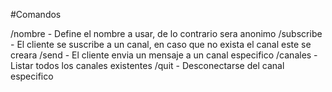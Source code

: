 #Comandos

/nombre <NombreCliente> - Define el nombre a usar, de lo contrario sera anonimo
/subscribe <Canal> - El cliente se suscribe a un canal, en caso que no exista el canal este se creara
/send <Canal> <Mensaje> - El cliente envia un mensaje a un canal especifico
/canales - Listar todos los canales existentes
/quit <Canal> - Desconectarse del canal especifico